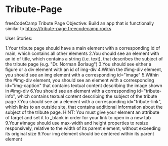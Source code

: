 # Tribute-Page
freeCodeCamp Tribute Page
Objective: Build an app that is functionally similar to https://tribute-page.freecodecamp.rocks

User Stories:

1.Your tribute page should have a main element with a corresponding id of main, which contains all other elements
2.You should see an element with an id of title, which contains a string (i.e. text), that describes the subject of the tribute page (e.g. "Dr. Norman Borlaug")
3.You should see either a figure or a div element with an id of img-div
4.Within the #img-div element, you should see an img element with a corresponding id="image"
5.Within the #img-div element, you should see an element with a corresponding id="img-caption" that contains textual content describing the image shown in #img-div
6.You should see an element with a corresponding id="tribute-info", which contains textual content describing the subject of the tribute page
7.You should see an a element with a corresponding id="tribute-link", which links to an outside site, that contains additional information about the subject of the tribute page. HINT: You must give your element an attribute of target and set it to _blank in order for your link to open in a new tab
9.Your #image should use max-width and height properties to resize responsively, relative to the width of its parent element, without exceeding its original size
9.Your img element should be centered within its parent element
